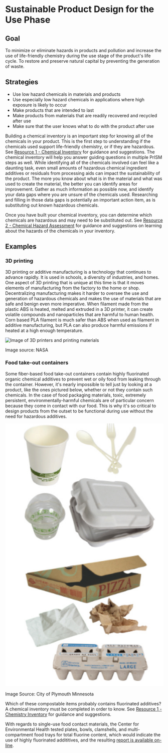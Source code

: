 # Sustainable Product Design for the Use Phase

## Goal

To minimize or eliminate hazards in products and pollution and increase the use of life-friendly chemistry during the use stage of the product's life cycle. To restore and preserve natural capital by preventing the generation of waste.

## Strategies

-   Use low hazard chemicals in materials and products
-   Use especially low hazard chemicals in applications where high exposure is likely to occur
-   Make products that are intended to last
-   Make products from materials that are readily recovered and recycled after use
-   Make sure that the user knows what to do with the product after use

Building a chemical inventory is an important step for knowing all of the chemicals in your product. This is the first step to understanding if the chemicals used support life-friendly chemistry, or if they are hazardous. See [Resource 1 - Chemical Inventory](https://github.com/NorthwestGreenChemistry/PrISM/blob/develop/app/content/resource1-chemical-inventory.md) for guidance and suggestions. The chemical inventory will help you answer guiding questions in multiple PrISM steps as well. While identifying all of the chemicals involved can feel like a daunting task, even small amounts of hazardous chemical ingredient additives or residuals from processing aids can impact the sustainability of the product. The more you know about what is in the material and what was used to create the material, the better you can identify areas for improvement. Gather as much information as possible now, and identify your data gaps where you are unsure of the chemicals used. Researching and filling in those data gaps is potentially an important action item, as is substituting out known hazardous chemicals. 

Once you have built your chemical inventory, you can determine which chemicals are hazardous and may need to be substituted out. See [Resource 2 - Chemical Hazard Assessment](https://github.com/NorthwestGreenChemistry/PrISM/blob/develop/app/content/resource2-chemical-hazard-assessment.md) for guidance and suggestions on learning about the hazards of the chemicals in your inventory.

## Examples

### 3D printing

3D printing or additive manufacturing is a technology that continues to advance rapidly. It is used in schools, a diversity of industries, and homes. One aspect of 3D printing that is unique at this time is that it moves elements of manufacturing from the factory to the home or shop. Decentralizing manufacturing makes it harder to oversee the use and generation of hazardous chemicals and makes the use of materials that are safe and benign even more imperative. When filament made from the plastic ABS is heated, melted and extruded in a 3D printer, it can create volatile compounds and nanoparticles that are harmful to human health. Corn based PLA filament is much safer than ABS when used as filament in additive manufacturing, but PLA can also produce harmful emissions if heated at a high enough temperature.

![Image of 3D printers and printing materials](https://raw.githubusercontent.com/NorthwestGreenChemistry/PrISM/develop/app/assets/4-use/3d-printing-stock-photo.jpg)

Image source: NASA

### Food take-out containers

Some fiber-based food take-out containers contain highly fluorinated organic chemical additives to prevent wet or oily food from leaking through the container. However, it's nearly impossible to tell just by looking at a product, like the ones pictured below, whether or not they contain such chemicals. In the case of food packaging materials, toxic, extremely persistent, environmentally-harmful chemicals are of particular concern because they come in contact with our food. This is why it's so critical to design products from the outset to be functional during use without the need for hazardous additives.

![Image of different kinds of food packaging, including a pizza box, an egg carton, hot and cold take-away cups, plasticware, and a food take-out clamshell](https://raw.githubusercontent.com/NorthwestGreenChemistry/PrISM/develop/app/assets/4-use/food-packaging.png)

Image Source: City of Plymouth Minnesota

Which of these compostable items probably contains fluorinated additives? A chemical inventory must be completed in order to know. See [Resource 1 - Chemistry Inventory](https://github.com/NorthwestGreenChemistry/PrISM/blob/develop/app/content/resource1-chemical-inventory.md) for guidance and suggestions.

With regards to single-use food contact materials, the Center for Environmental Health tested plates, bowls, clamshells, and multi-compartment food trays for total fluorine content, which would indicate the use of highly fluorinated addititives, and the resulting [report is available on-line](https://www.ceh.org/wp-content/uploads/CEH-Disposable-Foodware-Report-final-1.31.pdf).
